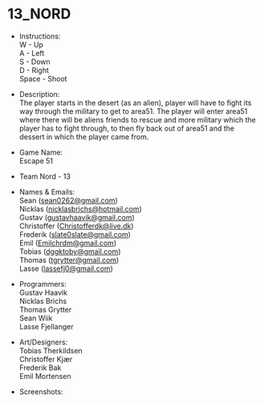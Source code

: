 # 13_NORD

* Instructions: <br>
W - Up <br>
A - Left <br>
S - Down <br>
D - Right <br>
Space - Shoot

* Description: <br>
The player starts in the desert (as an alien), player will have to fight its way through the military to get to area51. The player will enter area51 where there will be aliens friends to rescue and more military which the player has to fight through, to then fly back out of area51 and the dessert in which the player came from.

* Game Name: <br>
Escape 51

* Team Nord - 13

* Names & Emails: <br>
Sean (sean0262@gmail.com) <br>
Nicklas (nicklasbrichs@hotmail.com) <br>
Gustav (gustavhaavik@gmail.com) <br>
Christoffer (Christofferdk@live.dk) <br>
Frederik (slate0slate@gmail.com) <br>
Emil (Emilchrdm@gmail.com) <br>
Tobias (dggktoby@gmail.com) <br>
Thomas (tgrytter@gmail.com) <br>
Lasse (lassefj0@gmail.com)

* Programmers: <br>
Gustav Haavik <br>
Nicklas Brichs <br>
Thomas Grytter <br>
Sean Wiik <br>
Lasse Fjellanger

* Art/Designers: <br>
Tobias Therkildsen <br>
Christoffer Kjær <br>
Frederik Bak <br>
Emil Mortensen


* Screenshots:
